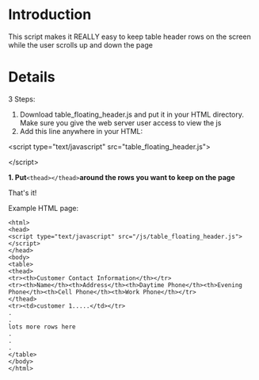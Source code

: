 # Introduction #

This script makes it REALLY easy to keep table header rows on the screen while the user scrolls up and down the page

# Details #

3 Steps:
  1. Download table\_floating\_header.js and put it in your HTML directory.  Make sure you give the web server user access to view the js
  1. Add this line anywhere in your HTML:  

&lt;script type="text/javascript" src="table\_floating\_header.js"&gt;



&lt;/script&gt;

**1. Put**`<thead></thead>`**around the rows you want to keep on the page**

That's it!

Example HTML page:
```
<html>
<head>
<script type="text/javascript" src="/js/table_floating_header.js"></script>
</head>
<body>
<table>
<thead>
<tr><th>Customer Contact Information</th></tr>
<tr><th>Name</th><th>Address</th><th>Daytime Phone</th><th>Evening Phone</th><th>Cell Phone</th><th>Work Phone</th></tr>
</thead>
<tr><td>customer 1.....</td></tr>
.
.
lots more rows here
.
.
.
</table>
</body>
</html>
```
